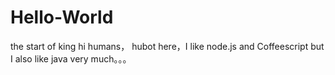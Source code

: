 # Hello-World
the start of king
hi humans，
hubot here，I like node.js and Coffeescript
but I also like java very much。。。
